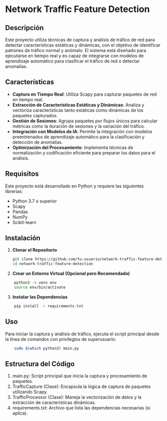 # Network Traffic Feature Detection

## Descripción

Este proyecto utiliza técnicas de captura y análisis de tráfico de red para detectar características estáticas y dinámicas, con el objetivo de identificar patrones de tráfico normal y anómalo. El sistema está diseñado para ejecutarse en tiempo real y es capaz de integrarse con modelos de aprendizaje automático para clasificar el tráfico de red o detectar anomalías.

## Características

- **Captura en Tiempo Real**: Utiliza Scapy para capturar paquetes de red en tiempo real.
- **Extracción de Características Estáticas y Dinámicas**: Analiza y vectoriza características tanto estáticas como dinámicas de los paquetes capturados.
- **Gestión de Sesiones**: Agrupa paquetes por flujos únicos para calcular métricas como la duración de sesiones y la variación del tráfico.
- **Integración con Modelos de IA**: Permite la integración con modelos preentrenados de aprendizaje automático para la clasificación y detección de anomalías.
- **Optimización del Procesamiento**: Implementa técnicas de normalización y codificación eficiente para preparar los datos para el análisis.

## Requisitos

Este proyecto está desarrollado en Python y requiere las siguientes librerías:

- Python 3.7 o superior
- Scapy
- Pandas
- NumPy
- Scikit-learn

## Instalación

1. **Clonar el Repositorio**

   ```bash
   git clone https://github.com/tu-usuario/network-traffic-feature-detection.git
   cd network-traffic-feature-detection

2. **Crear un Entorno Virtual (Opcional pero Recomendado)**
```bash
    python3 -m venv env
    source env/bin/activate
```

3. **Instalar las Dependencias**
```bash
    pip install -r requirements.txt
```

## Uso

Para iniciar la captura y análisis de tráfico, ejecuta el script principal desde la línea de comandos con privilegios de superusuario:

```bash
    sudo $(which python3) main.py
```

## Estructura del Código

1. main.py: Script principal que inicia la captura y procesamiento de paquetes.
2. TrafficCapture (Clase): Encapsula la lógica de captura de paquetes utilizando Scapy.
3. TrafficProcessor (Clase): Maneja la vectorización de datos y la extracción de características dinámicas.
4. requirements.txt: Archivo que lista las dependencias necesarias (si aplica).




